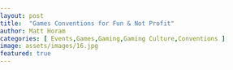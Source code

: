 ```yaml
---
layout: post
title:  "Games Conventions for Fun & Not Profit"
author: Matt Horam
categories: [ Events,Games,Gaming,Gaming Culture,Conventions ]
image: assets/images/16.jpg
featured: true
---
```

<!DOCTYPE html><html><head><meta http-equiv="Content-Type" content="text/html; charset=utf-8"><title>Games Conventions for Fun &amp; Not Profit</title><style>
      * {
        font-family: Georgia, Cambria, "Times New Roman", Times, serif;
      }
      html, body {
        margin: 0;
        padding: 0;
      }
      h1 {
        font-size: 50px;
        margin-bottom: 17px;
        color: #333;
      }
      h2 {
        font-size: 24px;
        line-height: 1.6;
        margin: 30px 0 0 0;
        margin-bottom: 18px;
        margin-top: 33px;
        color: #333;
      }
      h3 {
        font-size: 30px;
        margin: 10px 0 20px 0;
        color: #333;
      }
      header {
        width: 640px;
        margin: auto;
      }
      section {
        width: 640px;
        margin: auto;
      }
      section p {
        margin-bottom: 27px;
        font-size: 20px;
        line-height: 1.6;
        color: #333;
      }
      section img {
        max-width: 640px;
      }
      footer {
        padding: 0 20px;
        margin: 50px 0;
        text-align: center;
        font-size: 12px;
      }
      .aspectRatioPlaceholder {
        max-width: auto !important;
        max-height: auto !important;
      }
      .aspectRatioPlaceholder-fill {
        padding-bottom: 0 !important;
      }
      header,
      section[data-field=subtitle],
      section[data-field=description] {
        display: none;
      }
      </style></head><body><article class="h-entry">
<header>
<h1 class="p-name">Games Conventions for Fun &amp; Not Profit</h1>
</header>
<section data-field="subtitle" class="p-summary">
We ran our sixth convention yesterday. It was our first time in a new venue which we were trying for several reasons, and the seemingly…
</section>
<section data-field="body" class="e-content">
<section name="7f31" class="section section--body section--first"><div class="section-divider"><hr class="section-divider"></div><div class="section-content"><div class="section-inner sectionLayout--insetColumn"><h3 name="56b5" id="56b5" class="graf graf--h3 graf--leading graf--title">Games Conventions for Fun &amp; Not Profit</h3><p name="c1eb" id="c1eb" class="graf graf--p graf-after--h3">We ran our sixth convention yesterday. It was our first time in a new venue which we were trying for several reasons, and the seemingly simple shift to a new place can sometimes cause a little regression in efficiency and efficacy across the event.</p><p name="7410" id="7410" class="graf graf--p graf-after--p">The rain has been pelting down all day. It’s 7pm the following evening, and I still haven’t unloaded the van or the trailer. The garbage bags are getting soaked but most of the tables are plastic, so that’s cool. We had record-breaking bookings &amp; attendance, so the kitty is healthy again. Things are okay, time to send out the feedback survey. <em class="markup--em markup--p-em">DING DING DING</em> go the responses within seconds. I force myself not to read them until there are enough to ensure a good ratio of positive over negative to protect my emotional state. Con Drop is real, and between the joy, adrenaline, and sleep debt, I have no serotonin reserves for the start of the working week. I don’t suffer depression, but some of the colour will be sapped from my world until I get a few days of decent sleep and standard meals.</p><p name="96ef" id="96ef" class="graf graf--p graf-after--p">This attempt at a blog post isn’t a place for Con Orgs to complain about their lot. Our lot is self-inflicted, and when you approach it from the right angle, it’s mostly pleasure, powered by some work and occasional stress. The actual point of this little ramble is to offer some insight into out experiences, our goals, struggles, and (most interestingly) how these experiences can be modified by a variety of circumstances and influences.</p><blockquote name="8a2b" id="8a2b" class="graf graf--blockquote graf-after--p">I fell into this role by accident, and don’t regret it. I regret plenty of things along the way (file under “<em class="markup--em markup--blockquote-em">Aspects to Improve</em>”), but never the decision to drive each of our events to their mostly-successful conclusions. <strong class="markup--strong markup--blockquote-strong"><em class="markup--em markup--blockquote-em">It’s always a pleasure helping people play together</em>.</strong> Say it a few times, the slogan is infectious.</blockquote><p name="7701" id="7701" class="graf graf--p graf-after--blockquote">We were at the point where not only the historic trend of attendee numbers was threatening the viability of our previous venue, but climate control had also become a <em class="markup--em markup--p-em">big issue</em>. Two events prior, we’d issued our first (and only) refund to a group whose infant was rendered inconsolable by January’s Australian summer heat. The venue had heating (useful in Winter, despite being on a timer requiring manual reset each hour lest it shut itself down) but no air-conditioning. Two fans in one of the rooms was not enough. Add to that the difficulty of managing three separate rooms, each with different furnishings and individual alarms to be disarmed and armed, furniture restored to original configurations…it wasn’t easy.</p><p name="4048" id="4048" class="graf graf--p graf-after--p">Two suburbs over, just 13 minutes’ drive, we found a cooler spot with a cooler building. In a park (shade, beauty and heatsink) opposite the train station. Two rooms, ample chairs/tables, better ventilation, more overall space and much simpler procedures. Even a baby change station! If we pushed to the end of Feb, the cusp of Autumn, we were likely to see a lower temperature. The only downside seemed to be the lack of accessibility ramp joining the rooms internally, but we could mitigate that by having three extra volunteers to manage the second external door in three shifts. Maybe give them other tasks like merch/raffle sales. Less visible, sure, but keeping the crowd filing through the door. It could work. Pin signs on the map walls explaining where all these things are located. Only the minority of the crowd would miss it, surely.</p><p name="2f90" id="2f90" class="graf graf--p graf-after--p">It’s difficult to tell. People who read the wall signs, table signs, maps, website, emails or social posts often quietly find their answers and carry on. Those who don’t? They ask the staff instead, and are often surprised by the answers. “There’s another hall?” Someone asked me, and I don’t blame them. They had no reason to expect it, and no real motivation to discover it. Everyone comes to the event with their own interests and aims, and they might not notice the signage, or assume it’s for people with different interests or aims. It’s okay, but it can be frustrating trying to figure out the best way to help the most people with announcements, timing, signage and placement.</p><p name="7c46" id="7c46" class="graf graf--p graf-after--p">We tried implementing a home-built library system, which looked great and was simple in its way, but lacked expected functions like reservation queues or barcode scanning. Today, pretty much a week too late, I searched for barcode plug-ins and accidentally found a library app with all the lending features we need, only uglier, for $5 per event. Damn. Sadly, it doesn’t have a snazzy realtime sort/search filter like ours did. It’s just usable for the basics, and faster, which is better overall, I guess? We could use it to set up the library in advance of the next event if the owners of the games just include a photo of the barcode in their submission form/email.</p><p name="95bb" id="95bb" class="graf graf--p graf-after--p">Anyway, I’m getting off-track, but it’s all relative to what we do between events, culminating in successes and failures across the various aspects of the event on the day. I’ll make another post as soon as I can, addressing examples of our goals (and when we’ve hit or missed them) and some key interactions &amp; experiences we’ve had with guests, sponsors, vendors, venues and suppliers.</p><p name="5de3" id="5de3" class="graf graf--p graf-after--p graf--trailing"><em class="markup--em markup--p-em">-Matt Horam, Con Org for </em><strong class="markup--strong markup--p-strong"><em class="markup--em markup--p-em">Ettin Con</em></strong><em class="markup--em markup--p-em">.</em></p></div></div></section><section name="68c9" class="section section--body section--last"><div class="section-divider"><hr class="section-divider"></div><div class="section-content"><div class="section-inner sectionLayout--insetColumn"><blockquote name="f292" id="f292" class="graf graf--blockquote graf--leading graf--trailing"><strong class="markup--strong markup--blockquote-strong">NOTE</strong>: Every process we’ve established (and every system we’ve implemented) can be handed to you in the form of a white-label website-and-print solution, fully documented, configured and installed to taste, for a donation to our association. I call it “Shoestring” because it is a series of knots and cords connecting systems on a tiny budget to get you up and running. You can learn more at <a href="https://EttinCon.org/shoestring" data-href="https://EttinCon.org/shoestring" class="markup--anchor markup--blockquote-anchor" rel="noopener" target="_blank"><strong class="markup--strong markup--blockquote-strong"><em class="markup--em markup--blockquote-em">EttinCon.org/shoestring</em></strong></a></blockquote></div></div></section>
</section>
<footer><p>By <a href="https://medium.com/@ettincon" class="p-author h-card">Ettin Games Association</a> on <a href="https://medium.com/p/2b1f8d8893c"><time class="dt-published" datetime="2018-02-25T14:40:07.820Z">February 25, 2018</time></a>.</p><p><a href="https://medium.com/@ettincon/games-conventions-for-fun-not-profit-2b1f8d8893c" class="p-canonical">Canonical link</a></p><p>Exported from <a href="https://medium.com">Medium</a> on October 30, 2019.</p></footer></article></body></html>
